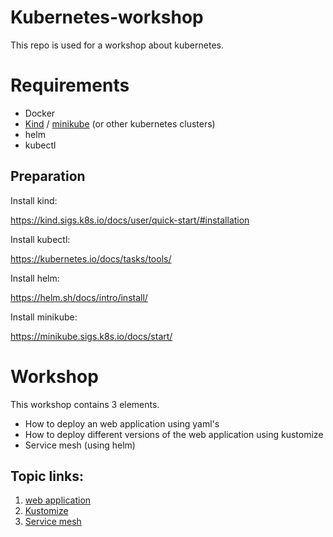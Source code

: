 # Kubernetes-workshop

This repo is used for a workshop about kubernetes.


# Requirements 

* Docker 
* [Kind](https://kind.sigs.k8s.io/) / [minikube](https://minikube.sigs.k8s.io/docs/start/) (or other kubernetes clusters)
* helm 
* kubectl 

## Preparation

Install kind:

https://kind.sigs.k8s.io/docs/user/quick-start/#installation


Install kubectl: 

https://kubernetes.io/docs/tasks/tools/


Install helm: 

https://helm.sh/docs/intro/install/

Install minikube:

https://minikube.sigs.k8s.io/docs/start/
# Workshop 

This workshop contains 3 elements. 
* How to deploy an web application using yaml's
* How to deploy different versions of the web application using kustomize
* Service mesh (using helm)


## Topic links: 
1. [web application](web-application/README.md)
2. [Kustomize](kustomize/README.md)
3. [Service mesh](service-mesh/README.md)

